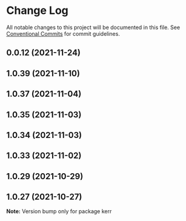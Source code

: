 # Change Log

All notable changes to this project will be documented in this file.
See [Conventional Commits](https://conventionalcommits.org) for commit guidelines.

## 0.0.12 (2021-11-24)



## 1.0.39 (2021-11-10)



## 1.0.37 (2021-11-04)



## 1.0.35 (2021-11-03)



## 1.0.34 (2021-11-03)



## 1.0.33 (2021-11-02)



## 1.0.29 (2021-10-29)



## 1.0.27 (2021-10-27)

**Note:** Version bump only for package kerr
